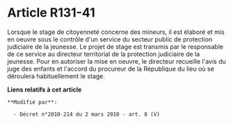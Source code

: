 # Article R131-41

Lorsque le stage de citoyenneté concerne des mineurs, il est élaboré et mis en oeuvre sous le contrôle d'un service du
secteur public de protection judiciaire de la jeunesse. Le projet de stage est transmis par le responsable de ce service au
directeur territorial de la protection judiciaire de la jeunesse. Pour en autoriser la mise en oeuvre, le directeur recueille
l'avis du juge des enfants et l'accord du procureur de la République du lieu où se déroulera habituellement le stage.

**Liens relatifs à cet article**

	**Modifié par**:

	  - Décret n°2010-214 du 2 mars 2010 - art. 8 (V)
